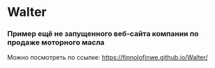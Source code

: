 # Walter

### Пример ещё не запущенного веб-сайта  компании по продаже моторного масла

Можно посмотреть по ссылке: https://finnolofinwe.github.io/Walter/
